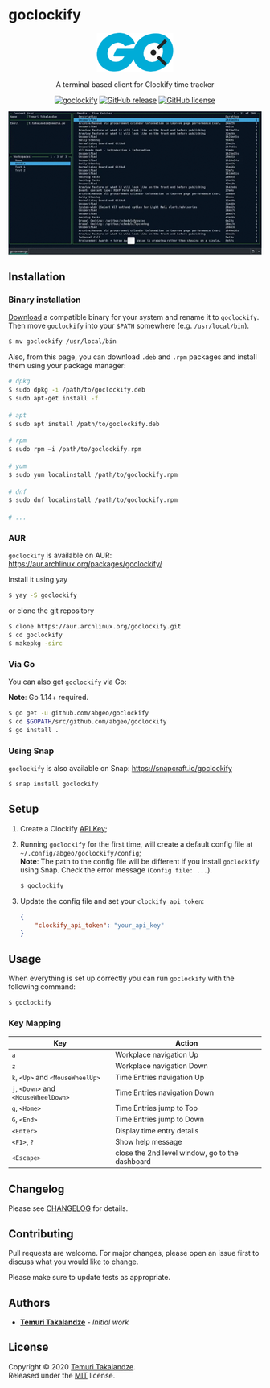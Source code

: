 # goclockify

<div align="center">
<img src="./assets/logo.png" width="30%">

A terminal based client for Clockify time tracker

[![goclockify](https://snapcraft.io//goclockify/badge.svg)](https://snapcraft.io/goclockify)
[![GitHub release](https://img.shields.io/github/release/ABGEO/goclockify.svg)](https://github.com/ABGEO/goclockify/releases)
[![GitHub license](https://img.shields.io/github/license/ABGEO/goclockify.svg)](https://github.com/ABGEO/goclockify/blob/1.x/LICENSE)

<img src="./assets/demo.gif" />
</div>

## Installation

### Binary installation

[Download](https://github.com/ABGEO/goclockify/releases) a compatible binary for your system and rename it to 
`goclockify`. Then move `goclockify` into your `$PATH` somewhere (e.g. `/usr/local/bin`).

```bash
$ mv goclockify /usr/local/bin
```

Also, from this page, you can download `.deb` and `.rpm` packages and install them using your package manager:

```bash
# dpkg
$ sudo dpkg -i /path/to/goclockify.deb
$ sudo apt-get install -f

# apt
$ sudo apt install /path/to/goclockify.deb

# rpm
$ sudo rpm –i /path/to/goclockify.rpm

# yum
$ sudo yum localinstall /path/to/goclockify.rpm

# dnf
$ sudo dnf localinstall /path/to/goclockify.rpm

# ...
```

### AUR

`goclockify` is available on AUR: https://aur.archlinux.org/packages/goclockify/

Install it using yay
```bash
$ yay -S goclockify
```

or clone the git repository
```bash
$ clone https://aur.archlinux.org/goclockify.git
$ cd goclockify
$ makepkg -sirc
```

### Via Go

You can also get `goclockify` via Go:

**Note**: Go 1.14+ required.

```bash
$ go get -u github.com/abgeo/goclockify
$ cd $GOPATH/src/github.com/abgeo/goclockify
$ go install .
```

### Using Snap

`goclockify` is also available on Snap: https://snapcraft.io/goclockify

```bash
$ snap install goclockify
```

## Setup

1. Create a Clockify [API Key](https://clockify.me/user/settings);

1. Running `goclockify` for the first time, will create a default config file at `~/.config/abgeo/goclockify/config`;  
**Note**: The path to the config file will be different if you install `goclockify` using Snap. 
Check the error message (`Config file: ...`).

    ```bash
    $ goclockify
    ```

1. Update the config file and set your `clockify_api_token`:

    ```json
    {
        "clockify_api_token": "your_api_key"
    }
    ```

## Usage

When everything is set up correctly you can run `goclockify` with the following command:

```bash
$ goclockify
```

### Key Mapping

| Key                                  | Action                       |
|--------------------------------------|------------------------------|
| `a`                                  | Workplace navigation Up      |
| `z`                                  | Workplace navigation Down    |
| `k`, `<Up>` and `<MouseWheelUp>`     | Time Entries navigation Up   |
| `j`, `<Down>` and `<MouseWheelDown>` | Time Entries navigation Down |
| `g`, `<Home>`                        | Time Entries jump to Top     |
| `G`, `<End>`                         | Time Entries jump to Down    |
| `<Enter>`                            | Display time entry details   |
| `<F1>`, `?`                          | Show help message            |
| `<Escape>`                           | close the 2nd level window, go to the dashboard |

## Changelog

Please see [CHANGELOG](CHANGELOG.md) for details.

## Contributing

Pull requests are welcome. For major changes, please open an issue first to discuss what you would like to change.

Please make sure to update tests as appropriate.

## Authors

- [**Temuri Takalandze**](https://abgeo.dev) - *Initial work*

## License

Copyright © 2020 [Temuri Takalandze](https://abgeo.dev).  
Released under the [MIT](LICENSE) license.
